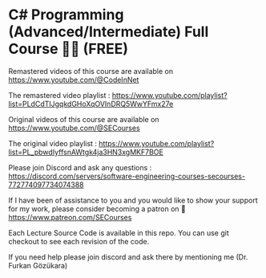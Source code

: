 # C# Programming (Advanced/Intermediate) Full Course 👨‍💻 (FREE)

Remastered videos of this course are available on https://www.youtube.com/@CodeInNet

The remastered video playlist : https://www.youtube.com/playlist?list=PLdCdTIJgqkdGHoXqOVInDRQ5WwYFmx27e

Original videos of this course are available on https://www.youtube.com/@SECourses

The original video playlist : https://www.youtube.com/playlist?list=PL_pbwdIyffsnAWtgk4ja3HN3xgMKF7BOE

Please join Discord and ask any questions : https://discord.com/servers/software-engineering-courses-secourses-772774097734074388

If I have been of assistance to you and you would like to show your support for my work, please consider becoming a patron on 🥰 https://www.patreon.com/SECourses

Each Lecture Source Code is available in this repo. You can use git checkout to see each revision of the code.

If you need help please join discord and ask there by mentioning me (Dr. Furkan Gözükara)
